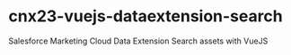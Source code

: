 # cnx23-vuejs-dataextension-search
Salesforce Marketing Cloud Data Extension Search assets with VueJS
